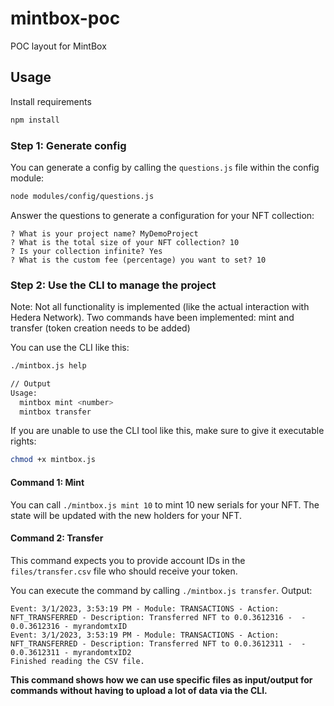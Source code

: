 # mintbox-poc
POC layout for MintBox

## Usage

Install requirements

```sh
npm install
```

### Step 1: Generate config

You can generate a config by calling the `questions.js` file within the config module:

```bash
node modules/config/questions.js
```

Answer the questions to generate a configuration for your NFT collection:

```
? What is your project name? MyDemoProject
? What is the total size of your NFT collection? 10
? Is your collection infinite? Yes
? What is the custom fee (percentage) you want to set? 10
```

### Step 2: Use the CLI to manage the project

Note: Not all functionality is implemented (like the actual interaction with Hedera Network). Two commands have been implemented: mint and transfer (token creation needs to be added)

You can use the CLI like this:

```bash
./mintbox.js help

// Output
Usage:
  mintbox mint <number>
  mintbox transfer
```

If you are unable to use the CLI tool like this, make sure to give it executable rights:

```sh
chmod +x mintbox.js
```

#### Command 1: Mint
You can call `./mintbox.js mint 10` to mint 10 new serials for your NFT. The state will be updated with the new holders for your NFT.

#### Command 2: Transfer
This command expects you to provide account IDs in the `files/transfer.csv` file who should receive your token.

You can execute the command by calling `./mintbox.js transfer`. Output:

```text
Event: 3/1/2023, 3:53:19 PM - Module: TRANSACTIONS - Action: NFT_TRANSFERRED - Description: Transferred NFT to 0.0.3612316 -  - 0.0.3612316 - myrandomtxID
Event: 3/1/2023, 3:53:19 PM - Module: TRANSACTIONS - Action: NFT_TRANSFERRED - Description: Transferred NFT to 0.0.3612311 -  - 0.0.3612311 - myrandomtxID2
Finished reading the CSV file.
```

**This command shows how we can use specific files as input/output for commands without having to upload a lot of data via the CLI.**